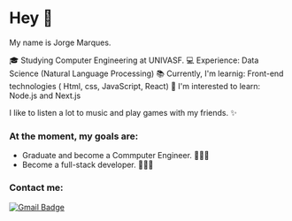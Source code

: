 # Hey 👋
My name is Jorge Marques.  

🎓 Studying Computer Engineering at UNIVASF.
💻 Experience: Data Science (Natural Language Processing)
📚 Currently, I'm learnig: Front-end technologies ( Html, css, JavaScript, React)
🎯 I'm interested to learn: Node.js and Next.js

I like to listen a lot to music and play games with my friends.  ✨

### At the moment, my goals are:
- Graduate and become a Commputer Engineer.  👨🏻‍🎓
- Become a full-stack developer.  👨🏻‍💻

### Contact me:
[![Gmail Badge](https://img.shields.io/badge/-jorge.bmarques1@gmail.com-c14438?style=flat-square&logo=Gmail&logoColor=white&link=mailtojorge.bmarques1@gmail.com)](mailto:jorge.bmarques1@gmail.com)
